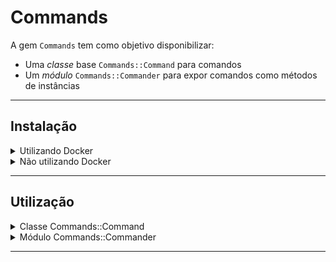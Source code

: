 # Commands

A gem `Commands` tem como objetivo disponibilizar:
  - Uma _classe_ base `Commands::Command` para comandos
  - Um _módulo_ `Commands::Commander` para expor comandos como métodos de instâncias

---

## Instalação

<details>
<summary>
  Utilizando Docker
</summary>

O projeto pode ser configurado via docker. A seguir estão os passos para a configuração:

1. Adicione uma chave privada do git no diretório `.docker/.ssh` para ser copiada para dentro do container
  > Obs.: Caso já tenha uma chave id_rsa no diretório `~/.ssh` de sua máquina, o script já irá copiá-lo automaticamente para dentro da pasta `.docker/.ssh`

2. Na raiz do projeto execute o comando `bin/docker-setup` e toda a configuração do docker será realizada

3. Após executar o comando da etapa dois, o projeto estará pronto para ser utilizado. Nenhum container estará ativo, mas existem no projeto alguns comandos para facilitar o uso:

    - `bin/docker-up`: Inicia o container do projeto no modo `--detach` ou `-d`
    - `bin/docker-down`: Interrompe o container do projeto
    - `bin/docker-guard`: Inicia o `guard` para execução dos testes
    - `bin/docker-bash`: Acessa o bash do container
    - `bin/docker-sync`: Sincroniza o projeto novamente

</details>


<details>
<summary>
  Não utilizando Docker
</summary>

Se preferir não utilizar docker, pode-se adicionar a seguinte linha no `Gemfile` definindo a branch de release adequada:
  ```ruby
    gem 'commands', git: 'git@github.com:caiena/commands.rb.git', branch: 'release-0.1'
  ```

Execute o seguinte comando no diretório raiz do projeto Rails:
  ```
    bundle install
  ```

</details>

---

## Utilização

<details>
<summary>
  Classe Commands::Command
</summary>

- Utilize a _classe_ `Commands::Command` como _classe_ pai de outra classe desejada:
  ```ruby
    class Example < Commands::Command
      # resto do código
    end
  ```

- Implemente o método `call`:
  ```ruby
    class Example < Commands::Command
      def call
        # implemente a lógica
      end

      # resto do código
    end
  ```  

- Uma vez que uma _classe_ herda da _classe_ `Commands::Command`, alguns métodos de instância se tornam disponíveis:
  - `success?`
    - Verifica se o comando não teve erros
      ```ruby
        example = Example.new

        example.call

        example.success?
      ```

  - `failure?`
    - Verifica se o comando teve erros
      ```ruby
        example = Example.new

        example.call

        example.failure?
      ```

  - `merge_remote_errors!`
    - Realiza o merge de erros retornados na response HTTP de um remote com os erros do comando prefixando todos os atributos com `remote_`
      ```ruby
        example = Example.new

        # Retorno de alguma API
        # Ex.: { "body" => { "errors" => { "service_order_state" => [{ "error" => "invalid" }] } } }
        response = Remote::Api.call

        example.call

        # Adiciona o erro no comando, adicionando `remote_` no atributo
        # Ex.: errors.add :remote_service_order_state, :invalid
        merged_errors = example.merge_remote_errors!(response.body)
      ```

  - `errors_as_json`
    - Exibe os erros do comando como json
      ```ruby
        example = Example.new

        example.call

        # "#{attr_name}" => [{ error: :"#{error_type}", metadata: value }, ...]
        json_errors = example.errors_as_json
      ```

  - `raise_invalid!`
    - Lança uma exceção `Commands::Command::CommandInvalid`
      ```ruby
        example = Example.new

        # Exceção Commands::Command::CommandInvalid
        example.raise_invalid!
      ```


- A classe `Commands::Command` implementa uma variável de leitura chamada `result` que informa o resultado do processamento do comando:
  ```ruby
    example = Example.new

    example.call

    # Resultado do processamento do comando
    result = example.result
  ```
</details>


<details>
<summary>
  Módulo Commands::Commander
</summary>

- Inclua o _módulo_ `Commands::Commander` na classe desejada
  ```ruby
    class Example
      include Commands::Commander
    end
  ```

- Vincule o comando na classe
  ```ruby
    class Example
      include Commands::Commander

      command :my_command,
              args: ->(instance) { { some_param: instance } },
              class_name: "MyNamespace::MyCommand"
    end
  ```

- Utilize o comando definido na classe como método de instância
  ```ruby
    example = Example.new

    # chamando o método call do comando
    example.my_command

    # chamando o método call! do comando
    # Lança uma exceção Commands::Command::CommandInvalid se falhar
    example.my_command!
  ```

- Pode-se passar parâmetros para o comando
  ```ruby
    example = Example.new

    # passando parâmetros
    example.my_command(arg1: 100, arg2: "teste")

    # Lança uma exceção Commands::Command::CommandInvalid se falhar
    example.my_command!(arg1: 100, arg2: "teste")
  ```
</details>

---
